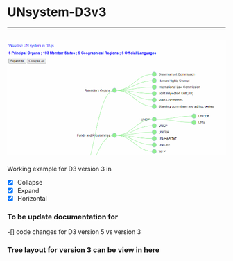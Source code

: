# UNsystem-D3v3
---
![Preview](https://github.com/jyang123-bit/UNsystem-D3v3/blob/master/d3v3.gif)
---
Working example for D3 version 3 in 
-[x] Collapse
-[x] Expand
-[x] Horizontal 

### To be update documentation for 
-[] code changes for D3 version 5 vs version 3

### Tree layout for version 3 can be view in [here](https://jyang123-bit.github.io/UNsystem-D3v3/)
